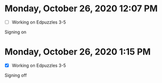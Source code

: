 # Monday, October 26, 2020 12:07 PM
- [ ] Working on Edpuzzles 3-5

Signing on 

# Monday, October 26, 2020 1:15 PM
- [X] Working on Edpuzzles 3-5

Signing off 